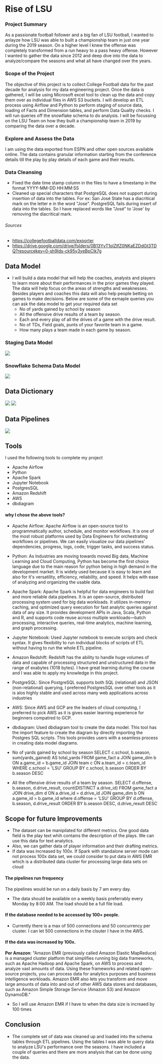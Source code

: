 # Rise of LSU

### Project Summary
As a passionate football follower and a big fan of LSU football, I wanted to anlayze how LSU was able to built a championship team in just one year during the 2019 season. On a higher level I knew the offense was completely transformed from a run heavy to a pass heavy offense. However I wanted to gather the data since 2012 and deep dive into the data to analyze/compare the seasons and what all have changed over the years. 
### Scope of the Project
The objective of this project is to collect College Football data for the past decade for analysis for my data engineering project. Once the data is gathered, I will be using Microsoft excel tool to clean up the data and copy them over as individual files in AWS S3 buckets. I will develop an ETL process using Airflow and Python to perform staging of source data, loading of Facts and Dimension tables, and perform Data Quality checks. I will run queries off the snowflake schema to do analysis. I will be focussing on the LSU Team on how they built a championship team in 2019 by comparing the data over a decade.

###  Explore and Assess the Data
I am using the data exported from ESPN and other open sources available online. The data contains granular information starting from the conference details till the play by play details of each game and their results.

### Data Cleansing
- Fixed the date time stamp column in the files to have a timestamp in the format YYYY-MM-DD HH:MM:SS
- Cleaned up special characters that PostgreSQL does not support during insertion of data into the tables. For ex: San José State has a diacritical mark on the letter e in the word "Jose". PostgreSQL fails during insert of data into the tables. So I have replaced words like "José" to 'Jose' by removing the diacritical mark.

###### Sources 
- https://collegefootballdata.com/exporter
- https://drive.google.com/drive/folders/0B13YvT1olZIfZ0NKaEZDdGt3TDQ?resourcekey=0-sh9lds-ck95y3yeBpClk7g

## Data Model
- I will build a data model that will help the coaches, analysts and players to learn more about their performances in the prior games they played. The data will help focus on the areas of strengths and weaknesses. Besides players and coaches this data will also help people betting on games to make decisions. Below are some of the exmaple queries you can ask the data model to get your required data set
  - No of yards gained by school by season
  - All the offensive drive results of a team by season.
  - Each and every play of all the drives of a game with the drive result.
  - No of TDs, Field goals, punts of your favorite team in a game.
  - How many plays a team made in each game by season.

### Staging Data Model

<img src='images/Staging Data Model.png'>

### Snowflake Schema Data Model

<img src='images/game_facts.png'>

## Data Dictionary
<img src='images/Data_Dictionary_1.jpg'>

<img src='images/Data_Dictionary_2.jpg'>

## Data Pipelines

<img src='images/Airflow_Image.jpg'>

## Tools
I used the following tools to complete my project 
- Apache Airflow
- Python
- Apache Spark
- Jupyter Notebook
- PostgresSQL
- Amazon Redshift
- AWS
- dbdiagram

#### why I chose the above tools?

- Apache Airflow: 
Apache Airflow is an open-source tool to programmatically author, schedule, and monitor workflows. It is one of the most robust platforms used by Data Engineers for orchestrating workflows or pipelines. We can easily visualize our data pipelines' dependencies, progress, logs, code, trigger tasks, and success status.

- Python: As Industries are moving towards moved Big data, Machine Learning and Cloud Computing, Python has become the first choice language due to the main reason for python being in high demand in the development market. It is widely used because it is easy to learn and also for it's versatility, efficiency, reliability, and speed. It helps with ease of analyzing and organizing the usable data.

- Apache Spark: Apache Spark is helpful for data engineers to build fast and more reliable data pipelines. It is an open-source, distributed processing system used for big data workloads. It utilizes in-memory caching, and optimized query execution for fast analytic queries against data of any size. It provides development APIs in Java, Scala, Python and R, and supports code reuse across multiple workloads—batch processing, interactive queries, real-time analytics, machine learning, and graph processing. 

- Jupyter Notebook: Used Jupyter notebook to execute scripts and check syntax. It gives flexibility to run individual blocks of scripts of ETL without having to run the whole ETL pipeline. 

- Amazon Redshift: Redshift has the ability to handle huge volumes of data and capable of processing structured and unstructured data in the range of exabytes (1018 bytes). I have great learning during the course and I was able to apply my knowledge in this project.

- PostgreSQL: Since PostgreSQL supports both SQL (relational) and JSON (non-relational) querying, I preferred PostgresSQL over other tools as it is alos highly stable and used across many web applications across industries

- AWS: Since AWS and GCP are the leaders of cloud computing, I preferred to pick AWS as it is gives easier learning experience for beginners compatred to GCP.

- dbdiagram: Used dbdiagram tool to create the data model. This tool has the import feature to create the diagram by directly importing the Postgres SQL scripts. This tools provides users with a seamless process in creating data model diagrams.

- No of yards gained by school by season
SELECT c.school,
       b.season,
       sum(yards_gained) AS total_yards
FROM game_fact a
JOIN game_dim b ON a.game_id = b.game_id
JOIN team c ON a.team_id = c.team_id
WHERE c.school = 'LSU'
GROUP BY c.school,
         b.season
ORDER BY b.season DESC

- All the offensive drive results of a team by season.
SELECT d.offense,
       b.season,
       d.drive_result,
       count(DISTINCT a.drive_id)
FROM game_fact a
JOIN drive_dim d ON a.drive_id = d.drive_id
JOIN game_dim b ON a.game_id = b.game_id
where d.offense = 'LSU'
GROUP BY d.offense,
         b.season,
         d.drive_result
ORDER BY b.season DESC, d.drive_result DESC

## Scope for future Improvements
- The dataset can be manipilated for different metrics. One good data field is the play text whih contains the description of the plays. We can use this data for text analytics.
- Also, we can gather data of player information and their drafting metrics.
- If data was increased by 100x. If Spark with standalone server mode can not process 100x data set, we could consider to put data in AWS EMR which is a distributed data cluster for processing large data sets on cloud

#### The pipelines run frequency
The pipelines would be run on a daily basis by 7 am every day.
- The data should be available on a weekly basis preferrably every Monday by 8:00 AM. The load should be a full file load.

#### If the database needed to be accessed by 100+ people.
- Currently there is a max of 500 connections and 50 concurrency per cluster. I can let 500 connections in the clsuter I have in the AWS.

#### If the data was increased by 100x.
**Per Amazon**:  "Amazon EMR (previously called Amazon Elastic MapReduce) is a managed cluster platform that simplifies running big data frameworks, such as Apache Hadoop and Apache Spark, on AWS to process and analyze vast amounts of data. Using these frameworks and related open-source projects, you can process data for analytics purposes and business intelligence workloads. Amazon EMR also lets you transform and move large amounts of data into and out of other AWS data stores and databases, such as Amazon Simple Storage Service (Amazon S3) and Amazon DynamoDB."
- So I will use Amazon EMR if I have to when the data size is increaed by 100 times

## Conclusion

- The complete set of data was cleaned up and loaded into the schema tables through ETL pipelines. Using the tables I was able to query data to analyze LSU's performance over the seasons. I have included a couple of queries and there are more analysis that can be done using the data.
